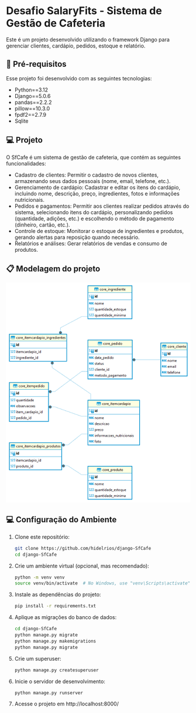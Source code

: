 # Desafio SalaryFits - Sistema de Gestão de Cafeteria

Este é um projeto desenvolvido utilizando o framework Django  para gerenciar clientes, cardápio, pedidos, estoque e relatório.

## 🚀 Pré-requisitos

Esse projeto foi desenvolvido com as seguintes tecnologias:

- Python==3.12
- Django==5.0.6
- pandas==2.2.2
- pillow==10.3.0
- fpdf2==2.7.9
- Sqlite

## 💻 Projeto

O SfCafe é um sistema de gestão de cafeteria, que contém as seguintes funcionalidades:

- Cadastro de clientes: Permitir o cadastro de novos clientes, armazenando seus dados pessoais (nome, email, telefone, etc.).
- Gerenciamento de cardápio: Cadastrar e editar os itens do cardápio, incluindo nome,
descrição, preço, ingredientes, fotos e informações nutricionais.
- Pedidos e pagamentos: Permitir aos clientes realizar pedidos através do sistema,
selecionando itens do cardápio, personalizando pedidos (quantidade, adições, etc.) e
escolhendo o método de pagamento (dinheiro, cartão, etc.).
- Controle de estoque: Monitorar o estoque de ingredientes e produtos, gerando alertas para
reposição quando necessário.
- Relatórios e análises: Gerar relatórios de vendas e consumo de produtos.

## 📋 Modelagem do projeto

![Diagrama de classe](sfcafe/media/core_er.png)

## 💻 Configuração do Ambiente

1. Clone este repositório:
   ```bash
   git clone https://github.com/hidelrios/django-SfCafe
   cd django-SfCafe
   ```
2. Crie um ambiente virtual (opcional, mas recomendado):
   ```bash
   python -m venv venv
   source venv/bin/activate  # No Windows, use "venv\Scripts\activate"
   ```
3. Instale as dependências do projeto:
   ```bash
   pip install -r requirements.txt
   ```
4. Aplique as migrações do banco de dados:
   ```bash
   cd django-SfCafe
   python manage.py migrate
   python manage.py makemigrations
   python manage.py migrate
   ```
5. Crie um superuser:
   ```bash
   python manage.py createsuperuser
   ```
6. Inicie o servidor de desenvolvimento:
   ```bash
   python manage.py runserver
   ```
7. Acesse o projeto em http://localhost:8000/
